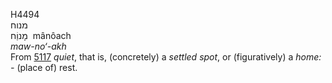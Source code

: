 <body>
  <p>H4494<br>  מנוח  <br> מָנוַֹח  ‎  mânôach  <br><i>maw-no‘-akh </i><br>From <a href="h5117.htm">5117</a>  <i>quiet</i>, that is, (concretely) a <i>settled</i> <i>spot</i>, or (figuratively) a <i>home: - </i>(place of) rest.<br></p>
 </body>